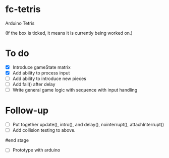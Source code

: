 # fc-tetris
Arduino Tetris

(If the box is ticked, it means it is currently being worked on.)
# To do
- [X] Introduce gameState matrix
- [x] Add ability to process input
- [ ] Add ability to introduce new pieces
- [ ] Add fall() after delay
- [ ] Write general game logic with sequence with input handling

# Follow-up
- [ ] Put together update(), intro(), and delay(), nointerrupt(), attachInterrupt()
- [ ] Add collision testing to above.

#end stage
- [ ] Prototype with arduino

